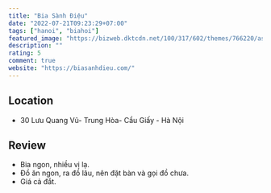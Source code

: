 ```yaml
---
title: "Bia Sành Điệu"
date: "2022-07-21T09:23:29+07:00"
tags: ["hanoi", "biahoi"]
featured_image: "https://bizweb.dktcdn.net/100/317/602/themes/766220/assets/banner_right_1.png"
description: ""
rating: 5
comment: true
website: "https://biasanhdieu.com/"
---
```


## Location

- 30 Lưu Quang Vũ- Trung Hòa- Cầu Giấy - Hà Nội

## Review

- Bia ngon, nhiều vị lạ.
- Đồ ăn ngon, ra đồ lâu, nên đặt bàn và gọi đồ chưa.
- Giá cả đắt.
